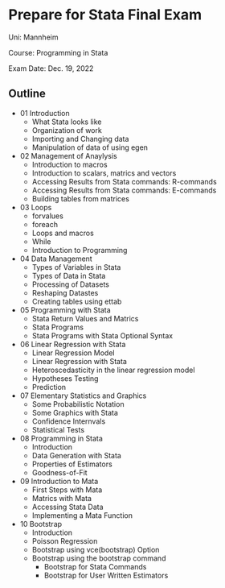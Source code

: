 # Prepare for Stata Final Exam

Uni: Mannheim

Course: Programming in Stata

Exam Date: Dec. 19, 2022

## Outline

* 01 Introduction
    * What Stata looks like
    * Organization of work
    * Importing and Changing data
    * Manipulation of data of using egen
* 02 Management of Anaylysis
    * Introduction to macros
    * Introduction to scalars, matrics and vectors
    * Accessing Results from Stata commands: R-commands
    * Accessing Results from Stata commands: E-commands
    * Building tables from matrices
* 03 Loops
    * forvalues
    * foreach
    * Loops and macros
    * While
    * Introduction to Programming
* 04 Data Management
    * Types of Variables in Stata
    * Types of Data in Stata
    * Processing of Datasets
    * Reshaping Datastes
    * Creating tables using ettab
* 05 Programming with Stata
    * Stata Return Values and Matrics
    * Stata Programs
    * Stata Programs with Stata Optional Syntax
* 06 Linear Regression with Stata
    * Linear Regression Model
    * Linear Regression with Stata
    * Heteroscedasticity in the linear regression model
    * Hypotheses Testing
    * Prediction
* 07 Elementary Statistics and Graphics
    * Some Probabilistic Notation
    * Some Graphics with Stata
    * Confidence Internvals
    * Statistical Tests
* 08 Programming in Stata
    * Introduction
    * Data Generation with Stata
    * Properties of Estimators
    * Goodness-of-Fit
* 09 Introduction to Mata
    * First Steps with Mata
    * Matrics with Mata
    * Accessing Stata Data 
    * Implementing a Mata Function
* 10 Bootstrap
    * Introduction 
    * Poisson Regression
    * Bootstrap using vce(bootstrap) Option
    * Bootstrap using the bootstrap command
         * Bootstrap for Stata Commands
         * Bootstrap for User Written Estimators
